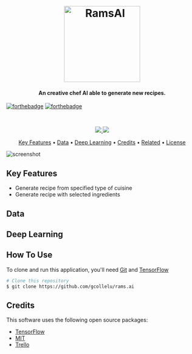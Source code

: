 
<h1 align="center">
  <br>
  <a href="#"><img src="https://github.com/gcollelu/rams.ai/resources/logo.png" alt="RamsAI" width="200"></a>
  <br>
</h1>

<h4 align="center">An creative chef AI able to generate new recipes.</h4>

<p align="center">

[![forthebadge](https://forthebadge.com/images/badges/made-with-python.svg)](https://forthebadge.com)
[![forthebadge](https://forthebadge.com/images/badges/built-with-love.svg)](https://forthebadge.com)
</p>
<br>
<p align="center">
  <a href="https://saythanks.io/to/gcollelu">
      <img src="https://img.shields.io/badge/Say%20Thanks-!-1EAEDB.svg">
  </a>
  <a href="https://www.paypal.me/colleluorius">
    <img src="https://img.shields.io/badge/$-donate-ff69b4.svg?maxAge=2592000&amp;style=flat">
  </a>
</p>

<p align="center">
  <a href="#key-features">Key Features</a> •
  <a href="#data">Data</a> •
  <a href="#deep-learning">Deep Learning</a> •
  <a href="#credits">Credits</a> •
  <a href="#related">Related</a> •
  <a href="#license">License</a>
</p>

![screenshot](https://raw.githubusercontent.com/amitmerchant1990/electron-markdownify/master/app/img/markdownify.gif)

## Key Features

* Generate recipe from specified type of cuisine
* Generate recipe with selected ingredients

## Data

## Deep Learning

## How To Use

To clone and run this application, you'll need [Git](https://git-scm.com) and [TensorFlow](https://www.tensorflow.org)

```bash
# Clone this repository
$ git clone https://github.com/gcollelu/rams.ai

```

## Credits

This software uses the following open source packages:

- [TensorFlow](https://www.tensorflow.org)
- [MIT](https://web.mit.edu/)
- [Trello](http://showdownjs.github.io/showdown/)



